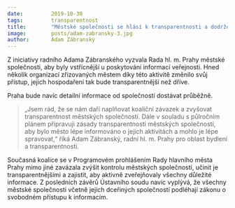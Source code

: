 ```yaml
---
date:         2019-10-30
tags:         transparentnost
title:        "Městské společnosti se hlásí k transparentnosti a dodržování zákona o svobodném přístupu k informacím"
image: 	      posts/adam-zabransky-3.jpg
author:       Adam Zábranský
---
```


Z iniciativy radního Adama Zábranského vyzvala Rada hl. m. Prahy městské společnosti, aby byly vstřícnější u poskytování informací veřejnosti. Hned několik organizací zřizovaných městem díky této aktivitě změnilo svůj přístup, jejich hospodaření tak bude transparentnější než dříve.

Praha bude navíc detailní informace od společností dostávat průběžně. 

> „Jsem rád, že se nám daří naplňovat koaliční závazek a zvyšovat transparentnost městských společností. Dále v souladu s půlročním plánem připravuji zásady transparentnosti městských společností, aby bylo město lépe informováno o jejich aktivitách a mohlo je lépe spravovat,“ říká Adam Zábranský, radní hl. m. Prahy pro oblast bydlení a transparentnosti.

Současná koalice se v Programovém prohlášením Rady hlavního města Prahy mimo jiné zavázala zvýšit kontrolu městských společností, učinit je transparentnějšími a zajistit, aby aktivně zveřejňovaly všechny důležité informace. Z posledních závěrů Ústavního soudu navíc vyplývá, že všechny městské společnosti včetně jejich dceřiných společností podléhají zákonu o svobodném přístupu k informacím.
